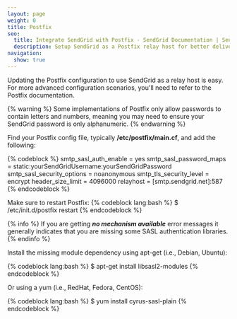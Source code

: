 ```yaml
---
layout: page
weight: 0
title: Postfix
seo:
  title: Integrate SendGrid with Postfix - SendGrid Documentation | SendGrid
  description: Setup SendGrid as a Postfix relay host for better deliverability and advanced statistics on your email.
navigation:
  show: true
---
```


Updating the Postfix configuration to use SendGrid as a relay host is easy. For more advanced configuration scenarios, you'll need to refer to the Postfix documentation.

{% warning %}
Some implementations of Postfix only allow passwords to contain letters and numbers, meaning you may need to ensure your SendGrid password is only alphanumeric. 
{% endwarning %}

Find your Postfix config file, typically **/etc/postfix/main.cf**, and add the following:

{% codeblock %}
smtp_sasl_auth_enable = yes 
smtp_sasl_password_maps = static:yourSendGridUsername:yourSendGridPassword 
smtp_sasl_security_options = noanonymous 
smtp_tls_security_level = encrypt
header_size_limit = 4096000
relayhost = [smtp.sendgrid.net]:587
{% endcodeblock %}

Make sure to restart Postfix:
{% codeblock lang:bash %}
$ /etc/init.d/postfix restart
{% endcodeblock %}

 
{% info %}
If you are getting ***no mechanism available*** error messages it generally indicates that you are missing some SASL authentication libraries. 
{% endinfo %}

Install the missing module dependency using apt-get (i.e., Debian, Ubuntu):

{% codeblock lang:bash %}
$ apt-get install libsasl2-modules
{% endcodeblock %}

 Or using a yum (i.e., RedHat, Fedora, CentOS): 

{% codeblock lang:bash %}
$ yum install cyrus-sasl-plain
{% endcodeblock %}
